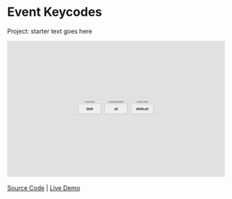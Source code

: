 # Event Keycodes

Project: starter text goes here

![cover](cover.png)

[Source Code](./README.md) | [Live Demo](https://josephgattuso.github.io/js-projects/event-keycodes/index)
